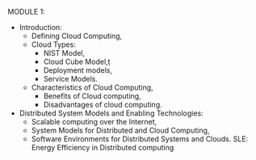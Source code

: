 MODULE 1:

- Introduction:
  - Defining Cloud Computing,
  - Cloud Types:
    - NIST Model,
    - Cloud Cube Model,ṭ
    - Deployment models,
    - Service Models.
  - Characteristics of Cloud Computing,
    - Benefits of Cloud computing,
    - Disadvantages of cloud computing.
- Distributed System Models and Enabling Technologies:
  - Scalable computing over the Internet,
  - System Models for Distributed and Cloud Computing,
  - Software Environments for Distributed Systems and Clouds.
    SLE: Energy Efficiency in Distributed computing
